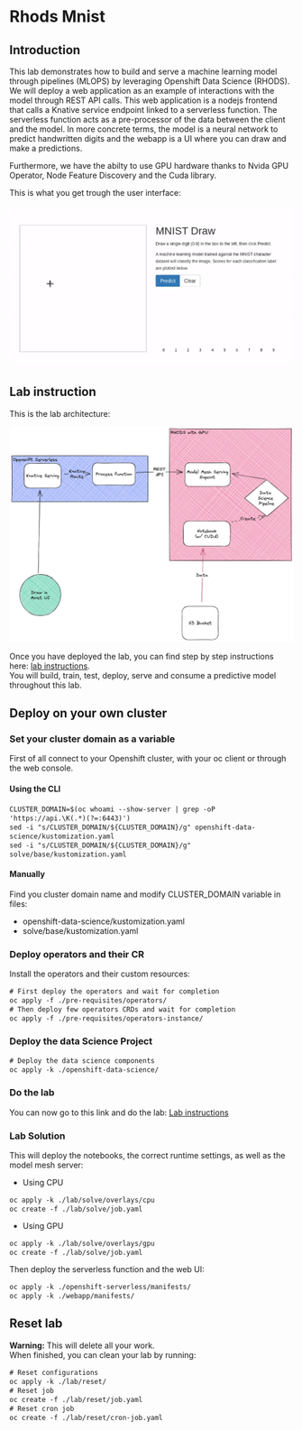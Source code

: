 # Rhods Mnist

## Introduction

This lab demonstrates how to build and serve a machine learning model through pipelines (MLOPS) by leveraging Openshift Data Science (RHODS). We will deploy a web application as an example of interactions with the model through REST API calls. This web application is a nodejs frontend that calls a Knative service endpoint linked to a serverless function. The serverless function acts as a pre-processor of the data between the client and the model. In more concrete terms, the model is a neural network to predict handwritten digits and the webapp is a UI where you can draw and make a predictions.  

Furthermore, we have the abilty to use GPU hardware thanks to Nvida GPU Operator, Node Feature Discovery and the Cuda library.

This is what you get trough the user interface:

![final-result.gif](./docs/gif/final-result.gif)

## Lab instruction

This is the lab architecture:

![archi-schema](./docs/now.png)

Once you have deployed the lab, you can find step by step instructions here: [lab instructions](./docs/lab-instructions.md).  
You will build, train, test, deploy, serve and consume a predictive model throughout this lab.


## Deploy on your own cluster

### Set your cluster domain as a variable

First of all connect to your Openshift cluster, with your oc client or through the web console.

#### Using the CLI

```shell
CLUSTER_DOMAIN=$(oc whoami --show-server | grep -oP 'https://api.\K(.*)(?=:6443)')
sed -i "s/CLUSTER_DOMAIN/${CLUSTER_DOMAIN}/g" openshift-data-science/kustomization.yaml
sed -i "s/CLUSTER_DOMAIN/${CLUSTER_DOMAIN}/g" solve/base/kustomization.yaml
```

#### Manually

Find you cluster domain name and modify CLUSTER_DOMAIN variable in files:
- openshift-data-science/kustomization.yaml
- solve/base/kustomization.yaml

### Deploy operators and their CR

Install the operators and their custom resources:

```shell
# First deploy the operators and wait for completion
oc apply -f ./pre-requisites/operators/
# Then deploy few operators CRDs and wait for completion
oc apply -f ./pre-requisites/operators-instance/
```

### Deploy the data Science Project

```shell
# Deploy the data science components
oc apply -k ./openshift-data-science/
```

### Do the lab

You can now go to this link and do the lab: [Lab instructions](./docs/lab-instructions.md)

### Lab Solution

This will deploy the notebooks, the correct runtime settings, as well as the model mesh server:
- Using CPU
```shell
oc apply -k ./lab/solve/overlays/cpu
oc create -f ./lab/solve/job.yaml
```
- Using GPU
```shell
oc apply -k ./lab/solve/overlays/gpu
oc create -f ./lab/solve/job.yaml
```
Then deploy the serverless function and the web UI:

```shell
oc apply -k ./openshift-serverless/manifests/
oc apply -k ./webapp/manifests/
```

## Reset lab

**Warning:** This will delete all your work.  
When finished, you can clean your lab by running:

```shell
# Reset configurations
oc apply -k ./lab/reset/
# Reset job
oc create -f ./lab/reset/job.yaml
# Reset cron job
oc create -f ./lab/reset/cron-job.yaml
```